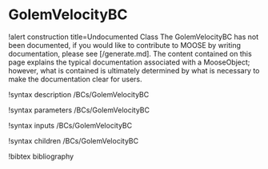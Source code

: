 <!-- MOOSE Documentation Stub: Remove this when content is added. -->

# GolemVelocityBC

!alert construction title=Undocumented Class
The GolemVelocityBC has not been documented, if you would like to contribute to MOOSE by
writing documentation, please see [/generate.md]. The content contained on this page explains
the typical documentation associated with a MooseObject; however, what is contained is ultimately
determined by what is necessary to make the documentation clear for users.

!syntax description /BCs/GolemVelocityBC

!syntax parameters /BCs/GolemVelocityBC

!syntax inputs /BCs/GolemVelocityBC

!syntax children /BCs/GolemVelocityBC

!bibtex bibliography
